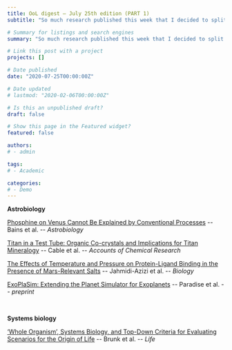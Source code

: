 ```yaml
---
title: OoL digest — July 25th edition (PART 1)
subtitle: "So much research published this week that I decided to split the digest in two parts. Today, we have several papers in the field of astrobiology: Bains presents another reanalysis of phosphine as a biosignature on Venus, and Cable reports on Titan’s organic chemistry chemistry and mineralogy, highlighting future research avenues, anticipating on NASA’s *Dragonfly* mission in the coming decade. Jahmidi-Azizi examines protein-ligand interactions in conditions analogue to Mars’s, and Paradise presents ExoPlaSim, a Global Climate Model extension of the original PlaSim that is designed to be applicable to a wider range of planetary conditions. Finally, in systems biology we have a paper by Brunk presenting a set of simple criteria for evaluating OoL scenarios. Happy reading !!"

# Summary for listings and search engines
summary: "So much research published this week that I decided to split the digest in two parts. Today, we have several papers in the field of astrobiology: Bains presents another reanalysis of phosphine as a biosignature on Venus, and Cable reports on Titan’s organic chemistry chemistry and mineralogy, highlighting future research avenues, anticipating on NASA’s *Dragonfly* mission in the coming decade. Jahmidi-Azizi examines protein-ligand interactions in conditions analogue to Mars’s, and Paradise presents ExoPlaSim, a Global Climate Model extension of the original PlaSim that is designed to be applicable to a wider range of planetary conditions. Finally, in systems biology we have a paper by Brunk presenting a set of simple criteria for evaluating OoL scenarios. Happy reading !!"

# Link this post with a project
projects: []

# Date published
date: "2020-07-25T00:00:00Z"

# Date updated
# lastmod: "2020-02-06T00:00:00Z"

# Is this an unpublished draft?
draft: false

# Show this page in the Featured widget?
featured: false

authors:
# - admin

tags:
# - Academic

categories:
# - Demo
---
```


**Astrobiology**

[Phosphine on Venus Cannot Be Explained by Conventional Processes](https://doi.org/10.1089/ast.2020.2352) -- Bains et al. -- *Astrobiology*

[Titan in a Test Tube: Organic Co-crystals and Implications for Titan Mineralogy](https://doi.org/10.1021/acs.accounts.1c00250) -- Cable et al. -- *Accounts of Chemical Research*

[The Effects of Temperature and Pressure on Protein-Ligand Binding in the Presence of Mars-Relevant Salts](https://doi.org/10.3390/biology10070687) -- Jahmidi-Azizi et al. -- *Biology*

[ExoPlaSim: Extending the Planet Simulator for Exoplanets](http://arxiv.org/abs/2107.07685) -- Paradise et al. -- *preprint*

<br>

**Systems biology**

[‘Whole Organism’, Systems Biology, and Top-Down Criteria for Evaluating Scenarios for the Origin of Life](https://doi.org/10.3390/life11070690) -- Brunk et al. -- *Life*

<br>

